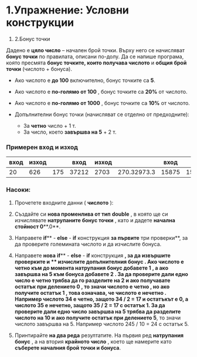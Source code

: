 ﻿# 1.Упражнение: Условни конструкции

1. 2.Бонус точки

Дадено е **цяло число** – начален брой точки. Върху него се начисляват **бонус точки** по правилата, описани по-долу. Да се напише програма, която пресмята **бонус точките, които получава числото** и **общия брой точки** (числото + бонуса).

- Ако числото е **до 100** включително, бонус точките са **5**.
- Ако числото е **по-голямо от 100** , бонус точките са **20%** от числото.
- Ако числото е **по-голямо от 1000** , бонус точките са **10%** от числото.

- Допълнителни бонус точки (начисляват се отделно от предходните):
  - За **четно** число + 1 т.
  - За число, което **завършва на 5** + 2 т.

### Примерен вход и изход

| **вход** | **изход** |   | **вход** | **изход** |   | **вход** | **изход** |   | **вход** | **изход** |
| --- | --- | --- | --- | --- | --- | --- | --- | --- | --- | --- |
| 20 | 626 | 175 | 37212 | 2703 | 270.32973.3 | 15875 | 1589.517464.5 |

### Насоки:

1. Прочетете входните данни ( **числото** ):

1. Създайте си **нова променлива от тип**  **double** , в която ще си изчислявате **натрупаните бонус точки** , като и дадете **начална стойност 0****.0**.

1. Направете **if**** - ****else**** - ****if**** конструкция **за първите** три проверки**, за да проверите големината числото и да изчислите бонуса.

1. Направете **нова**  **if**** - ****else**** - ****if**** конструкция **, за да извършите проверките и  ** изчислите допълнителния бонус **. Ако числото** е четно към до момента натрупания бонус добавете 1 **, а ако** завършва на 5 към бонуса добавете 2 **. За да проверите дали едно число** е четно трябва да го разделите на 2 и ако получавате остатък при делението 0 **, то значи числото е** четно **, но ако** получите остатък 1 **, това означава, че числото е** нечетно **. Например числото 34 е четно, защото 34 / 2 = 17 и остатъкът е 0, а числото 35 е нечетно, защото 35 / 2 = 17 с остатък 1. За да проверите дали едно число завършва на 5 трябва** да разделите числото на 10 **и ако** получите остатък при делението 5**, то значи числото завършва на 5. Например числото 245 / 10 = 24 с остатък 5.

1. Принтирайте **на два реда** резултатите. На първия ред **натрупания бонус** , а на втория **крайното число** , което ще намерите като **съберете началния брой точки и бонуса**.


